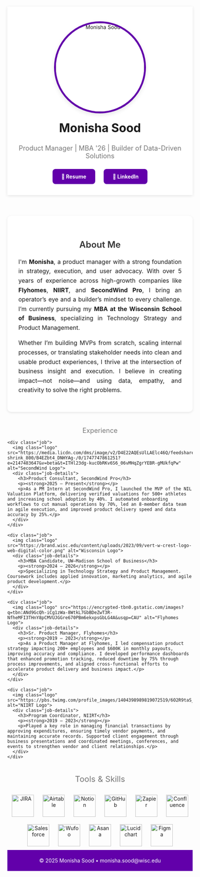 


<!DOCTYPE html> 
<html lang="en">
<head>
  <link href="https://fonts.googleapis.com/css2?family=Inter:wght@400;600;700&display=swap" rel="stylesheet">
  <meta charset="UTF-8" />
  <meta name="viewport" content="width=device-width, initial-scale=1.0"/>
  <title>Monisha Sood – Product Manager</title>
  <style>
    html {
      scroll-behavior: smooth;
    }

    body {
      margin: 0;
      font-family: 'Inter', 'Segoe UI', sans-serif;
      background-color: #f9f9f9;
      color: #333;
    }

    header {
      background: #ffffff;
      padding: 40px 20px 20px;
      box-shadow: 0 2px 8px rgba(0,0,0,0.1);
      text-align: center;
    }

    img.profile-pic {
      width: 240px;
      height: 240px;
      object-fit: cover;
      border-radius: 50%;
      border: 5px solid #6200aa;
      box-shadow: 0 4px 12px rgba(0, 0, 0, 0.1);
    }

    h1 {
      font-size: 32px;
      margin: 20px 0 10px;
    }

    h2 {
      font-size: 18px;
      font-weight: normal;
      color: #777;
    }

    .btn {
      background-color: #6200aa;
      color: #fff;
      padding: 12px 24px;
      border: none;
      border-radius: 8px;
      text-decoration: none;
      margin: 10px;
      display: inline-block;
      font-weight: bold;
      transition: background-color 0.3s ease, transform 0.2s ease;
    }

    .btn:hover {
      background-color: #4e008a;
      transform: translateY(-2px);
    }

    section {
      padding: 40px 20px;
      max-width: 900px;
      margin: auto;
    }

    .summary {
      font-size: 16px;
      line-height: 1.6;
      text-align: center;
    }

    .experience {
      margin-top: 40px;
    }

    .job {
      display: flex;
      align-items: center;
      background: #fff;
      padding: 20px;
      margin-bottom: 20px;
      border-radius: 10px;
      box-shadow: 0 2px 6px rgba(0,0,0,0.1);
      transition: box-shadow 0.3s ease;
    }

    .job:hover {
      box-shadow: 0 4px 12px rgba(0,0,0,0.12);
    }

    .job img.logo {
      width: 60px;
      height: 60px;
      object-fit: contain;
      margin-right: 20px;
    }

    .job-details h3 {
      margin: 0 0 5px;
      font-size: 18px;
    }

    .job-details p {
      margin: 4px 0;
      font-size: 14px;
      color: #555;
    }

    .about-me {
      background-color: #fff;
      padding: 30px;
      margin-top: 40px;
      border-radius: 10px;
      box-shadow: 0 2px 6px rgba(0,0,0,0.1);
      transition: box-shadow 0.3s ease;
    }

    .about-me:hover {
      box-shadow: 0 4px 12px rgba(0,0,0,0.12);
    }

    .about-me h2 {
      text-align: center;
      margin-bottom: 20px;
      font-size: 24px;
      font-weight: 600;
      color: #333;
    }

    .about-me p {
      font-size: 16px;
      line-height: 1.6;
      text-align: justify;
    }

    .skills {
      margin-top: 40px;
      text-align: center;
      transition: box-shadow 0.3s ease;
    }

    .skills:hover {
      box-shadow: 0 4px 12px rgba(0,0,0,0.12);
    }

    .skills h2 {
      font-size: 22px;
      margin-bottom: 20px;
    }

    .skills img {
      width: 60px;
      height: 60px;
      object-fit: contain;
      margin: 10px;
    }

    footer {
      background: #6200aa;
      color: white;
      padding: 20px;
      font-size: 14px;
      text-align: center;
    }
  </style>
</head>
<body>

  <header>
    <img src="https://media.licdn.com/dms/image/v2/D5603AQEEVBg4xG81Cw/profile-displayphoto-shrink_800_800/profile-displayphoto-shrink_800_800/0/1727333456520?e=1756944000&v=beta&t=iJSTiURLzMX4P4arzvG2EjSsG8ZpC8f5wFKKu-fHkoU" alt="Monisha Sood" class="profile-pic" />
    <h1>Monisha Sood</h1>
    <h2>Product Manager | MBA '26 | Builder of Data-Driven Solutions</h2>
    <div>
      <a class="btn" href="Monisha Sood _Resume.pdf" download>📄 Resume</a>
      <a class="btn" href="https://www.linkedin.com/in/monishasood07/" target="_blank">💼 LinkedIn</a>
    </div>
  </header>

  <section class="about-me">
    <h2>About Me</h2>
    <p>
      I'm <strong>Monisha</strong>, a product manager with a strong foundation in strategy, execution, and user advocacy. With over 5 years of experience across high-growth companies like <strong>Flyhomes</strong>, <strong>NIIRT</strong>, and <strong>SecondWind Pro</strong>, I bring an operator’s eye and a builder’s mindset to every challenge. I’m currently pursuing my <strong>MBA at the Wisconsin School of Business</strong>, specializing in Technology Strategy and Product Management.
    </p>
    <p>
      Whether I’m building MVPs from scratch, scaling internal processes, or translating stakeholder needs into clean and usable product experiences, I thrive at the intersection of business insight and execution. I believe in creating impact—not noise—and using data, empathy, and creativity to solve the right problems.
    </p>
  </section>

  <div class="experience">
    <h2 style="text-align:center;">Experience</h2>

    <div class="job">
      <img class="logo" src="https://media.licdn.com/dms/image/v2/D4E22AQEsUlLAElc46Q/feedshare-shrink_800/B4EZbt4_DNHYAg-/0/1747747861251?e=2147483647&v=beta&t=ITHl23dg-kucObRKv6S6_06vMHqZgrYEBR-gMUkfqPw" alt="SecondWind Logo">
      <div class="job-details">
        <h3>Product Consultant, SecondWind Pro</h3>
        <p><strong>2025 – Present</strong></p>
        <p>As a PM Intern at SecondWind Pro, I launched the MVP of the NIL Valuation Platform, delivering verified valuations for 500+ athletes and increasing school adoption by 40%. I automated onboarding workflows to cut manual operations by 70%, led an 8-member data team in agile execution, and improved product delivery speed and data accuracy by 25%.</p>
      </div>
    </div>

    <div class="job">
      <img class="logo" src="https://brand.wisc.edu/content/uploads/2023/09/vert-w-crest-logo-web-digital-color.png" alt="Wisconsin Logo">
      <div class="job-details">
        <h3>MBA Candidate, UW–Madison School of Business</h3>
        <p><strong>2024 – 2026</strong></p>
        <p>Specializing in Technology Strategy and Product Management. Coursework includes applied innovation, marketing analytics, and agile product development.</p>
      </div>
    </div>

    <div class="job">
      <img class="logo" src="https://encrypted-tbn0.gstatic.com/images?q=tbn:ANd9GcQh-iCg1zWa-8WtkL7GbBDeZwT3R-NfheMFI3THnY8pCMVUJGGre670PBm6ekxpsGbLG4A&usqp=CAU" alt="Flyhomes Logo">
      <div class="job-details">
        <h3>Sr. Product Manager, Flyhomes</h3>
        <p><strong>2019 – 2023</strong></p>
        <p>As a Product Manager at Flyhomes, I led compensation product strategy impacting 200+ employees and $600K in monthly payouts, improving accuracy and compliance. I developed performance dashboards that enhanced promotion tracking, reduced downtime by 75% through process improvements, and aligned cross-functional efforts to accelerate product delivery and business impact.</p>
      </div>
    </div>

    <div class="job">
      <img class="logo" src="https://pbs.twimg.com/profile_images/1404398989819072519/6O2R9taS_400x400.jpg" alt="NIIRT Logo">
      <div class="job-details">
        <h3>Program Coordinator, NIIRT</h3>
        <p><strong>2019 – 2023</strong></p>
        <p>Played a key role in managing financial transactions by approving expenditures, ensuring timely vendor payments, and maintaining accurate records. Supported client engagement through business presentations and coordinated meetings, conferences, and events to strengthen vendor and client relationships.</p>
      </div>
    </div>

  <div class="skills">
    <h2>Tools & Skills</h2>
    <img src="https://cdn.worldvectorlogo.com/logos/jira-1.svg" alt="JIRA">
    <img src="https://seeklogo.com/images/A/airtable-logo-216B9AF035-seeklogo.com.png" alt="Airtable">
    <img src="https://upload.wikimedia.org/wikipedia/commons/4/45/Notion_app_logo.png" alt="Notion">
    <img src="https://cdn-icons-png.flaticon.com/512/25/25231.png" alt="GitHub">
    <img src="https://encrypted-tbn0.gstatic.com/images?q=tbn:ANd9GcTUSaE5ng-zDAnTHzqdlTciPELtABg0jD8oHw&s" alt="Zapier">
    <img src="https://cdn.worldvectorlogo.com/logos/confluence-1.svg" alt="Confluence">
    <img src="https://upload.wikimedia.org/wikipedia/commons/thumb/f/f9/Salesforce.com_logo.svg/2560px-Salesforce.com_logo.svg.png" alt="Salesforce">
    <img src="https://encrypted-tbn0.gstatic.com/images?q=tbn:ANd9GcQAqvZ6h8nH8PlcVCP3iEjg51ZVVIPWGgfHkQ&s" alt="Wufoo">
    <img src="https://encrypted-tbn0.gstatic.com/images?q=tbn:ANd9GcScD1nIKyMQn9x7WWbGxQqVk31VJ5Vb5YFnwg&s" alt="Asana">
    <img src="https://avatars.slack-edge.com/2022-07-26/3865608556737_8f4ae4a98b36ab6912b3_512.png" alt="Lucidchart">
    <img src="https://upload.wikimedia.org/wikipedia/commons/3/33/Figma-logo.svg" alt="Figma">
  </div>

  <footer>
    © 2025 Monisha Sood • monisha.sood@wisc.edu
  </footer>
</body>
</html>
